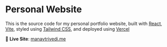 # Personal Website

This is the source code for my personal portfolio website, built with [React](https://reactjs.org/), [Vite](https://vitejs.dev/), styled using [Tailwind CSS](https://tailwindcss.com/), and deployed using [Vercel](https://vercel.com/)

🚀 **Live Site**: [manavtrivedi.me](https://manavtrivedi.me)



